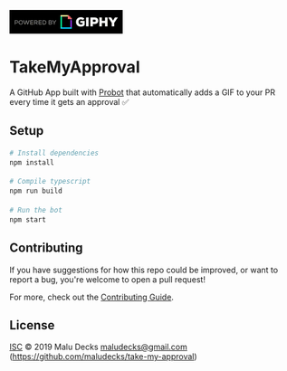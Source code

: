 ![Powered by Giphy](powered-by-giphy.gif)

# TakeMyApproval

A GitHub App built with [Probot](https://github.com/probot/probot) that automatically adds a GIF to your PR every time it gets an approval ✅

## Setup

```sh
# Install dependencies
npm install

# Compile typescript
npm run build

# Run the bot
npm start
```

## Contributing

If you have suggestions for how this repo could be improved, or want to report a bug, you're welcome to open a pull request!

For more, check out the [Contributing Guide](CONTRIBUTING.md).

## License

[ISC](LICENSE) © 2019 Malu Decks <maludecks@gmail.com> (https://github.com/maludecks/take-my-approval)
